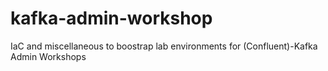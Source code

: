 # kafka-admin-workshop
IaC and miscellaneous to boostrap lab environments for (Confluent)-Kafka Admin Workshops

